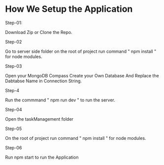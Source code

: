 # How We Setup the Application


Step-01:

Download Zip or Clone the Repo.

Step-02

Go to server side folder on the root of project run command " npm install " for node modules.

Step-03

Open your MongoDB Compass Create your Own Database And Replace the Dabtabse Name in Connection String.

Step-4

Run the commmand " npm run dev " to run the server.

Step-04

Open the taskManagement folder

Step-05

On the root of project run command " npm install " for node modules.

Step-06

Run npm start to run the Application
